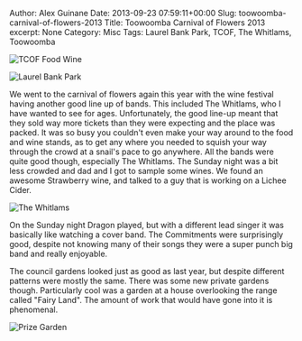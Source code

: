 Author: Alex Guinane
Date: 2013-09-23 07:59:11+00:00
Slug: toowoomba-carnival-of-flowers-2013
Title: Toowoomba Carnival of Flowers 2013
excerpt: None
Category: Misc
Tags: Laurel Bank Park, TCOF, The Whitlams, Toowoomba

![TCOF Food Wine](/images/2013/2013-09-23-toowoomba-carnival-of-flowers-2013/pano_20130920_192034.jpg)

![Laurel Bank Park](/images/2013/2013-09-23-toowoomba-carnival-of-flowers-2013/pano_20130919_162653.jpg "Laurel Bank Park")

We went to the carnival of flowers again this year with the wine festival having another good line up of bands. This included The Whitlams, who I have wanted to see for ages. Unfortunately, the good line-up meant that they sold way more tickets than they were expecting and the place was packed. It was so busy you couldn't even make your way around to the food and wine stands, as to get any where you needed to squish your way through the crowd at a snail's pace to go anywhere. All the bands were quite good though, especially The Whitlams. The Sunday night was a bit less crowded and dad and I got to sample some wines. We found an awesome Strawberry wine, and talked to a guy that is working on a Lichee Cider.

![The Whitlams](/images/2013/2013-09-23-toowoomba-carnival-of-flowers-2013/pano_20130921_193705.jpg "The Whitlams")

On the Sunday night Dragon played, but with a different lead singer it was basically like watching a cover band. The Commitments were surprisingly good, despite not knowing many of their songs they were a super punch big band and really enjoyable.

The council gardens looked just as good as last year, but despite different patterns were mostly the same. There was some new private gardens though. Particularly cool was a garden at a house overlooking the range called "Fairy Land". The amount of work that would have gone into it is phenomenal.

![Prize Garden](/images/2013/2013-09-23-toowoomba-carnival-of-flowers-2013/pano_20130923_110609.jpg "Fairy Land Prize Garden")
